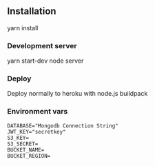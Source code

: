 ## Installation

yarn install

### Development server

yarn start-dev
node server

### Deploy

Deploy normally to heroku with node.js buildpack

### Environment vars
```
DATABASE="Mongodb Connection String"
JWT_KEY="secretkey"
S3_KEY=
S3_SECRET=
BUCKET_NAME=
BUCKET_REGION=
```
